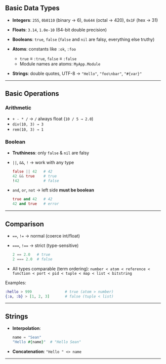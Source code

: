
## **Basic Data Types**

* **Integers**: `255`, `0b0110` (binary → 6), `0o644` (octal → 420), `0x1F` (hex → 31)
* **Floats**: `3.14`, `1.0e-10` (64-bit double precision)
* **Booleans**: `true`, `false` (`false` and `nil` are falsy, everything else truthy)
* **Atoms**: constants like `:ok`, `:foo`

  * `true` ≡ `:true`, `false` ≡ `:false`
  * Module names are atoms: `MyApp.Module`
* **Strings**: double quotes, UTF-8 → `"Hello"`, `"foo\nbar"`, `"#{var}"`

---

## **Basic Operations**

### Arithmetic

* `+ - * /` → `/` always float (`10 / 5 → 2.0`)
* `div(10, 3) → 3`
* `rem(10, 3) → 1`

### Boolean

* **Truthiness**: only `false` & `nil` are falsy
* `||`, `&&`, `!` → work with any type

  ```elixir
  false || 42   # 42
  42 && true    # true
  !42           # false
  ```
* `and`, `or`, `not` → left side **must be boolean**

  ```elixir
  true and 42   # 42
  42 and true   # error
  ```

---

## **Comparison**

* `==`, `!=` → normal (coerce int/float)
* `===`, `!==` → strict (type-sensitive)

  ```elixir
  2 == 2.0   # true
  2 === 2.0  # false
  ```
* All types comparable (term ordering):
  `number < atom < reference < function < port < pid < tuple < map < list < bitstring`

Examples:

```elixir
:hello > 999               # true (atom > number)
{:a, :b} > [1, 2, 3]       # false (tuple < list)
```

---

## **Strings**

* **Interpolation**:

  ```elixir
  name = "Sean"
  "Hello #{name}"  # "Hello Sean"
  ```
* **Concatenation**:
  `"Hello " <> name`

---
